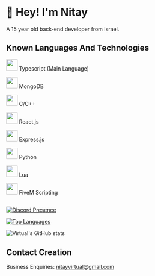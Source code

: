 # 👋 Hey! I'm Nitay
A 15 year old back-end developer from Israel.

## Known Languages And Technologies
<img width="30" src="https://upload.wikimedia.org/wikipedia/commons/thumb/4/4c/Typescript_logo_2020.svg/1024px-Typescript_logo_2020.svg.png" /> Typescript (Main Language)

<img width="30" src="https://www.pngitem.com/pimgs/m/385-3850359_icon-mongodb-logo-hd-png-download.png" /> MongoDB

<img width="30" src="https://upload.wikimedia.org/wikipedia/commons/1/19/C_Logo.png" /> C/C++

<img width="30" src="https://cdn4.iconfinder.com/data/icons/logos-3/600/React.js_logo-512.png" /> React.js

<img width="30" src="https://camo.githubusercontent.com/6686b9ef0e21e13c9e7c846340303765c0f36e40a0490bcad453ea9d0d433ea0/68747470733a2f2f7777772e6d656d656e746f746563682e696e2f6173736574732f696d616765732f69636f6e732f657870726573732e706e67" /> Express.js

<img width="30" src="https://upload.wikimedia.org/wikipedia/commons/thumb/c/c3/Python-logo-notext.svg/1024px-Python-logo-notext.svg.png" /> Python

<img width="30" src="https://upload.wikimedia.org/wikipedia/commons/thumb/c/cf/Lua-Logo.svg/1024px-Lua-Logo.svg.png" /> Lua

<img width="30" src="https://logos-world.net/wp-content/uploads/2021/03/FiveM-Logo.png" /> FiveM Scripting

##

[![Discord Presence](https://lanyard.cnrad.dev/api/907644492419571752?theme=dark&bg=492042&animated=true&hideDiscrim=false&borderRadius=20px)](https://discord.com/users/907644492419571752)

[![Top Languages](https://github-readme-stats.vercel.app/api/top-langs/?username=VirtuallDev&layout=compact&langs_count=10&theme=tokyonight)](https://github.com/anuraghazra/github-readme-stats)

![Virtual's GitHub stats](https://github-readme-stats.vercel.app/api?username=VirtuallDev&show_icons=true&theme=tokyonight)





## Contact Creation
Business Enquiries: nitayvirtual@gmail.com
